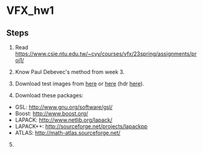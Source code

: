 # VFX_hw1

## Steps
1. Read https://www.csie.ntu.edu.tw/~cyy/courses/vfx/23spring/assignments/proj1/
2. Know Paul Debevec's method from week 3.
3. Download test images from [here](http://www.mpii.mpg.de/resources/hdr/calibration/exposures.tgz) or [here](http://www.debevec.org/Research/HDR/SourceImages/Memorial_SourceImages.zip) (hdr [here](http://www.debevec.org/Research/HDR/memorial.hdr)).

4. Download these packages:
- GSL: http://www.gnu.org/software/gsl/
- Boost: http://www.boost.org/
- LAPACK: http://www.netlib.org/lapack/
- LAPACK++: http://sourceforge.net/projects/lapackpp
- ATLAS: http://math-atlas.sourceforge.net/

5.
